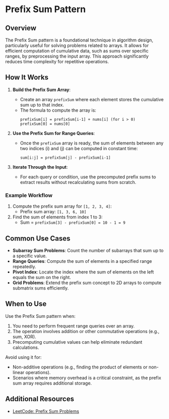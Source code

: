 # Prefix Sum Pattern

## Overview

The Prefix Sum pattern is a foundational technique in algorithm design, particularly useful for solving problems related to arrays. It allows for efficient computation of cumulative data, such as sums over specific ranges, by preprocessing the input array. This approach significantly reduces time complexity for repetitive operations.

## How It Works

1. **Build the Prefix Sum Array**:

   - Create an array `prefixSum` where each element stores the cumulative sum up to that index.
   - The formula to compute the array is:
     ```
     prefixSum[i] = prefixSum[i-1] + nums[i] (for i > 0)
     prefixSum[0] = nums[0]
     ```

2. **Use the Prefix Sum for Range Queries**:

   - Once the `prefixSum` array is ready, the sum of elements between any two indices \(i\) and \(j\) can be computed in constant time:
     ```
     sum[i:j] = prefixSum[j] - prefixSum[i-1]
     ```

3. **Iterate Through the Input**:
   - For each query or condition, use the precomputed prefix sums to extract results without recalculating sums from scratch.

### Example Workflow

1. Compute the prefix sum array for `[1, 2, 3, 4]`:
   - Prefix sum array: `[1, 3, 6, 10]`
2. Find the sum of elements from index 1 to 3:
   - Sum = `prefixSum[3] - prefixSum[0] = 10 - 1 = 9`

## Common Use Cases

- **Subarray Sum Problems**: Count the number of subarrays that sum up to a specific value.
- **Range Queries**: Compute the sum of elements in a specified range repeatedly.
- **Pivot Index**: Locate the index where the sum of elements on the left equals the sum on the right.
- **Grid Problems**: Extend the prefix sum concept to 2D arrays to compute submatrix sums efficiently.

## When to Use

Use the Prefix Sum pattern when:

1. You need to perform frequent range queries over an array.
2. The operation involves addition or other commutative operations (e.g., sum, XOR).
3. Precomputing cumulative values can help eliminate redundant calculations.

Avoid using it for:

- Non-additive operations (e.g., finding the product of elements or non-linear operations).
- Scenarios where memory overhead is a critical constraint, as the prefix sum array requires additional storage.

## Additional Resources

- [LeetCode: Prefix Sum Problems](https://leetcode.com/tag/prefix-sum/)
